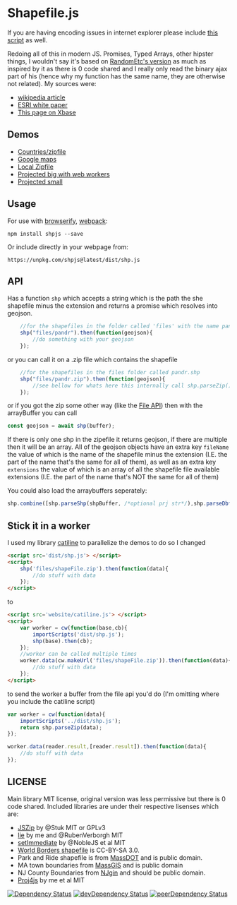 # Shapefile.js

If you are having encoding issues in internet explorer please include [this script](https://cdn.rawgit.com/calvinmetcalf/text-encoding/4aff951959085f74a5872aeed8d79ec95b6c74c3/lib/encoding-indexes.js) as well.

Redoing all of this in modern JS. Promises, Typed Arrays, other hipster things, I wouldn't say it's based on [RandomEtc's version](https://github.com/RandomEtc/shapefile-js) as much as inspired by it as there is 0 code shared and I really only read the binary ajax part of his (hence why my function has the same name, they are otherwise not related). My sources were:

- [wikipedia article](https://en.wikipedia.org/wiki/Shapefile)
- [ESRI white paper](http://www.esri.com/library/whitepapers/pdfs/shapefile.pdf)
- [This page on Xbase](http://www.clicketyclick.dk/databases/xbase/format/dbf.html)

## Demos

- [Countries/zipfile](http://calvinmetcalf.github.io/shapefile-js)
- [Google maps](http://calvinmetcalf.github.io/shapefile-js/site/map.html)
- [Local Zipfile](http://leaflet.calvinmetcalf.com)
- [Projected big with web workers](http://calvinmetcalf.github.io/shapefile-js/site/proj.html)
- [Projected small](http://calvinmetcalf.github.io/shapefile-js/site/proj-small.html)

## Usage

For use with [browserify](http://browserify.org/), [webpack](https://webpack.github.io/):

    npm install shpjs --save

Or include directly in your webpage from:

    https://unpkg.com/shpjs@latest/dist/shp.js

## API

Has a function `shp` which accepts a string which is the path the she shapefile minus the extension and returns a promise which resolves into geojson.

```javascript
	//for the shapefiles in the folder called 'files' with the name pandr.shp
	shp("files/pandr").then(function(geojson){
		//do something with your geojson
	});
```
or you can call it on a .zip file which contains the shapefile

```javascript
	//for the shapefiles in the files folder called pandr.shp
	shp("files/pandr.zip").then(function(geojson){
		//see bellow for whats here this internally call shp.parseZip()
	});
```

or if you got the zip some other way (like the [File API](https://developer.mozilla.org/en-US/docs/Web/API/File)) then with the arrayBuffer you can call

```javascript
const geojson = await shp(buffer);
```
If there is only one shp in the zipefile it returns geojson, if there are multiple then it will be an array.  All of the geojson objects have an extra key `fileName` the value of which is the
name of the shapefile minus the extension (I.E. the part of the name that's the same for all of them), as well as an extra key `extensions` the value of which is an array of all the shapefile file available extensions (I.E. the part of the name that's NOT the same for all of them)

You could also load the arraybuffers seperately:

```javascript
shp.combine([shp.parseShp(shpBuffer, /*optional prj str*/),shp.parseDbf(dbfBuffer)]);
```

## Stick it in a worker

I used my library [catiline](http://catilinejs.com/) to parallelize the demos to do so I changed

```html
<script src='dist/shp.js'> </script>
<script>
	shp('files/shapeFile.zip').then(function(data){
		//do stuff with data
	});
</script>
```

to

```html
<script src='website/catiline.js'> </script>
<script>
	var worker = cw(function(base,cb){
		importScripts('dist/shp.js');
		shp(base).then(cb);
	});
	//worker can be called multiple times
	worker.data(cw.makeUrl('files/shapeFile.zip')).then(function(data){
		//do stuff with data
	});
</script>
```

to send the worker a buffer from the file api you'd do (I'm omitting where you include the catiline script)

```javascript
var worker = cw(function(data){
	importScripts('../dist/shp.js');
	return shp.parseZip(data);
});

worker.data(reader.result,[reader.result]).then(function(data){
	//do stuff with data
});
```


## LICENSE
Main library MIT license, original version was less permissive but there is 0 code shared. Included libraries are under their respective lisenses which are:
- [JSZip](https://github.com/Stuk/jszip/) by @Stuk MIT or GPLv3
- [lie](https://github.com/calvinmetcalf/lie) by me and @RubenVerborgh MIT
- [setImmediate](https://github.com/NobleJS/setImmediate) by @NobleJS et al MIT
- [World Borders shapefile](http://thematicmapping.org/downloads/world_borders.php) is CC-BY-SA 3.0.
- Park and Ride shapefile is from [MassDOT](http://mass.gov/massdot) and is public domain.
- MA town boundaries from [MassGIS](http://www.mass.gov/anf/research-and-tech/it-serv-and-support/application-serv/office-of-geographic-information-massgis/) and is public domain
- NJ County Boundaries from [NJgin](https://njgin.state.nj.us/NJ_NJGINExplorer/index.jsp) and should be public domain.
- [Proj4js](https://github.com/proj4js/proj4js) by me et al MIT

[![Dependency Status](https://david-dm.org/calvinmetcalf/shapefile-js.svg)](https://david-dm.org/calvinmetcalf/shapefile-js)
[![devDependency Status](https://david-dm.org/calvinmetcalf/shapefile-js/dev-status.svg)](https://david-dm.org/calvinmetcalf/shapefile-js#info=devDependencies)
[![peerDependency Status](https://david-dm.org/calvinmetcalf/shapefile-js/peer-status.svg)](https://david-dm.org/calvinmetcalf/shapefile-js#info=peerDependencies)
